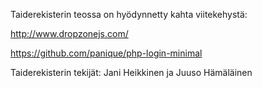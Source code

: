 Taiderekisterin teossa on hyödynnetty kahta viitekehystä:

http://www.dropzonejs.com/

https://github.com/panique/php-login-minimal

Taiderekisterin tekijät: Jani Heikkinen ja Juuso Hämäläinen
